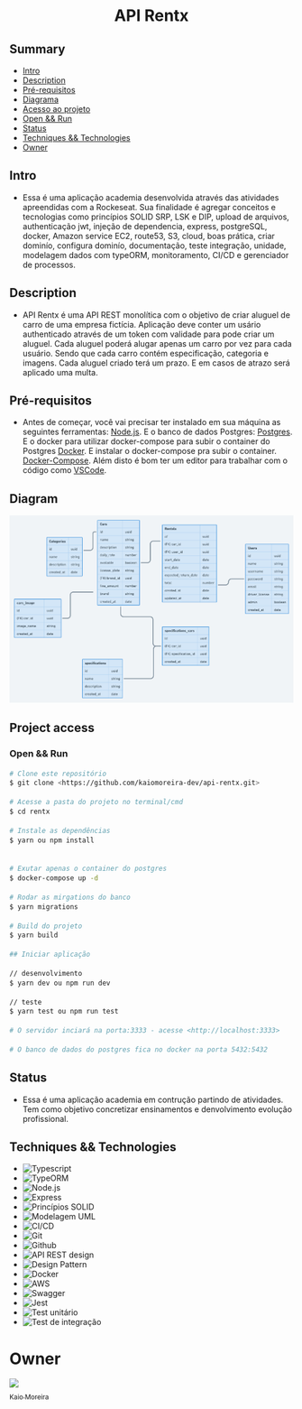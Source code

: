 <h1 align="center"> API Rentx </h1>

## Summary
- [Intro](#intro)
- [Description](#description)
- [Pré-requisitos](#pré-requisitos)
- [Diagrama](#diagram)
- [Acesso ao projeto](#project-access)
- [Open && Run](#open--run)
- [Status](#status)
- [Techniques && Technologies](#techniques--technologies)
- [Owner](#owner)

## Intro
* Essa é uma aplicação academia desenvolvida através das atividades apreendidas com a Rockeseat. Sua finalidade é agregar conceitos e tecnologias como princípios SOLID SRP, LSK e DIP, upload de arquivos, authenticação jwt, injeção de dependencia, express, postgreSQL, docker, Amazon service EC2, route53, S3, cloud, boas prática, criar dominío, configura dominío, documentação, teste integração, unidade, modelagem dados com typeORM, monitoramento, CI/CD e gerenciador de processos.

## Description
* API Rentx é uma API REST monolítica com o objetivo de criar aluguel de carro de uma empresa fictícia. Aplicação deve conter um usário authenticado através de um token com validade para pode criar um aluguel. Cada aluguel poderá alugar apenas um carro por vez para cada usuário. Sendo que cada carro contém especificação, categoria e imagens. Cada aluguel criado terá um prazo. E em casos de atrazo será aplicado uma multa.

## Pré-requisitos
* Antes de começar, você vai precisar ter instalado em sua máquina as seguintes ferramentas:
[Node.js](https://nodejs.org/en/). 
E o banco de dados Postgres:
[Postgres](https://www.postgresql.org/).
E o docker para utilizar docker-compose para subir o container do Postgres
[Docker](https://https://www.docker.com/).
E instalar o docker-compose pra subir o container.
[Docker-Compose](https://docs.docker.com/compose/install/).
Além disto é bom ter um editor para trabalhar com o código como 
[VSCode](https://code.visualstudio.com/).

## Diagram
![diagram-rentx](./diagrama.png)

## Project access

### Open && Run
```bash
# Clone este repositório
$ git clone <https://github.com/kaiomoreira-dev/api-rentx.git>

# Acesse a pasta do projeto no terminal/cmd
$ cd rentx

# Instale as dependências
$ yarn ou npm install


# Exutar apenas o container do postgres
$ docker-compose up -d

# Rodar as mirgations do banco
$ yarn migrations

# Build do projeto
$ yarn build

## Iniciar aplicação

// desenvolvimento
$ yarn dev ou npm run dev

// teste
$ yarn test ou npm run test

# O servidor inciará na porta:3333 - acesse <http://localhost:3333>

# O banco de dados do postgres fica no docker na porta 5432:5432
```
## Status 
* Essa é uma aplicação academia em contrução partindo de atividades. Tem como objetivo concretizar ensinamentos e denvolvimento evolução profissional.


## Techniques && Technologies

* ![Typescript](https://img.shields.io/badge/-Typescript-%234F4F4F)
* ![TypeORM](https://img.shields.io/badge/-TypeORM-%234F4F4F)
* ![Node.js](https://img.shields.io/badge/-Node.js-%234F4F4F)
* ![Express](https://img.shields.io/badge/-Express-%234F4F4F)
* ![Princípios SOLID](https://img.shields.io/badge/-Princ%C3%ADpios%20SOLID-%234F4F4F)
* ![Modelagem UML](https://img.shields.io/badge/-Modelagem%20UML-%234F4F4F)
* ![CI/CD](https://img.shields.io/badge/-CI%2FCD-%234F4F4F)
* ![Git](https://img.shields.io/badge/-Git-%234F4F4F)
* ![Github](https://img.shields.io/badge/-Github-%234F4F4F)
* ![API REST design](https://img.shields.io/badge/-API%20REST%20design-%234F4F4F)
* ![Design Pattern](https://img.shields.io/badge/-Design%20Pattern-%234F4F4F)
* ![Docker](https://img.shields.io/badge/-Docker-%234F4F4F)
* ![AWS](https://img.shields.io/badge/-AWS-%234F4F4F)
* ![Swagger](https://img.shields.io/badge/-Swagger-%09%234F4F4F)
* ![Jest](https://img.shields.io/badge/-Jest-%234F4F4F)
* ![Test unitário](https://img.shields.io/badge/-Test%20unit%C3%A1rio-%234F4F4F)
* ![Test de integração](https://img.shields.io/badge/-Test%20de%20integra%C3%A7%C3%A3o-%234F4F4F)

# Owner
[<img src="https://avatars.githubusercontent.com/u/56137536?s=400&u=a74073f1d0f605815a4f343436c791ab7b7dc184&v=4" width=115><br><sub>Kaio Moreira</sub>](https://github.com/kaiomoreira-dev)
